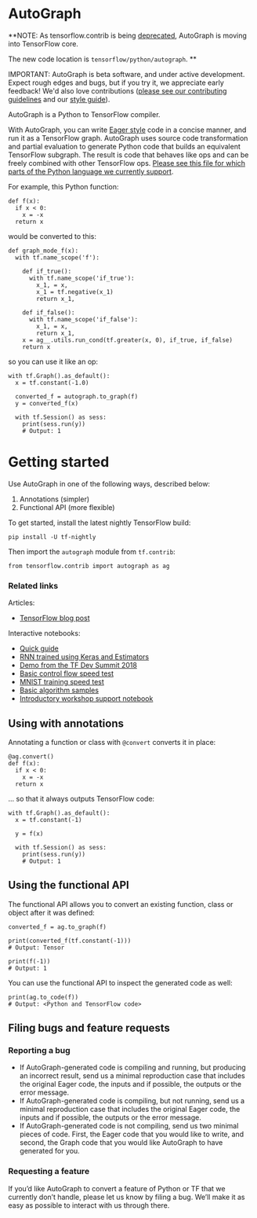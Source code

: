 # AutoGraph

**NOTE: As tensorflow.contrib is being
[deprecated](https://github.com/tensorflow/community/pull/18), AutoGraph is
moving into TensorFlow core.

The new code location is `tensorflow/python/autograph`.
**

IMPORTANT: AutoGraph is beta software, and under active development. Expect rough edges and bugs, but if you try it, we appreciate early feedback! We'd also love contributions ([please see our contributing guidelines](CONTRIBUTING.md) and our [style guide](STYLE_GUIDE.md)).

AutoGraph is a Python to TensorFlow compiler.

With AutoGraph, you can write [Eager style](https://www.tensorflow.org/guide/eager) code in a concise manner, and run it as a TensorFlow graph. AutoGraph uses source code transformation and partial evaluation to generate Python code that builds an equivalent TensorFlow subgraph. The result is code that behaves like ops and can be freely combined with other TensorFlow ops.  [Please see this file for which parts of the Python language we currently support](LIMITATIONS.md).

For example, this Python function:

```
def f(x):
  if x < 0:
    x = -x
  return x
```

would be converted to this:

```
def graph_mode_f(x):
  with tf.name_scope('f'):

    def if_true():
      with tf.name_scope('if_true'):
        x_1, = x,
        x_1 = tf.negative(x_1)
        return x_1,

    def if_false():
      with tf.name_scope('if_false'):
        x_1, = x,
        return x_1,
    x = ag__.utils.run_cond(tf.greater(x, 0), if_true, if_false)
    return x
```

so you can use it like an op:

```
with tf.Graph().as_default():
  x = tf.constant(-1.0)

  converted_f = autograph.to_graph(f)
  y = converted_f(x)

  with tf.Session() as sess:
    print(sess.run(y))
    # Output: 1
```

# Getting started

Use AutoGraph in one of the following ways, described below:

 1. Annotations (simpler)
 2. Functional API (more flexible)

To get started, install the latest nightly TensorFlow build:

```shell
pip install -U tf-nightly
```

Then import the `autograph` module from `tf.contrib`:

```
from tensorflow.contrib import autograph as ag
```

### Related links

Articles:

 * [TensorFlow blog post](https://medium.com/tensorflow/autograph-converts-python-into-tensorflow-graphs-b2a871f87ec7)

Interactive notebooks:

 * [Quick guide](https://colab.research.google.com/github/tensorflow/models/blob/master/samples/core/guide/autograph.ipynb)
 * [RNN trained using Keras and Estimators](https://colab.research.google.com/github/tensorflow/tensorflow/blob/master/tensorflow/contrib/autograph/examples/notebooks/rnn_keras_estimator.ipynb)
 * [Demo from the TF Dev Summit 2018](https://colab.research.google.com/github/tensorflow/tensorflow/blob/master/tensorflow/contrib/autograph/examples/notebooks/dev_summit_2018_demo.ipynb)
 * [Basic control flow speed test](https://colab.research.google.com/github/tensorflow/tensorflow/blob/master/tensorflow/contrib/autograph/examples/notebooks/ag_vs_eager_collatz_speed_test.ipynb)
 * [MNIST training speed test](https://colab.research.google.com/github/tensorflow/tensorflow/blob/master/tensorflow/contrib/autograph/examples/notebooks/ag_vs_eager_mnist_speed_test.ipynb)
 * [Basic algorithm samples](https://colab.research.google.com/github/tensorflow/tensorflow/blob/master/tensorflow/contrib/autograph/examples/notebooks/algorithms.ipynb)
 * [Introductory workshop support notebook](https://colab.research.google.com/github/tensorflow/tensorflow/blob/master/tensorflow/contrib/autograph/examples/notebooks/workshop.ipynb)

## Using with annotations

Annotating a function or class with `@convert` converts it in place:

```
@ag.convert()
def f(x):
  if x < 0:
    x = -x
  return x
```

... so that it always outputs TensorFlow code:

```
with tf.Graph().as_default():
  x = tf.constant(-1)

  y = f(x)

  with tf.Session() as sess:
    print(sess.run(y))
    # Output: 1
```

## Using the functional API

The functional API allows you to convert an existing function, class or object after it was defined:

```
converted_f = ag.to_graph(f)

print(converted_f(tf.constant(-1)))
# Output: Tensor

print(f(-1))
# Output: 1
```

You can use the functional API to inspect the generated code as well:

```
print(ag.to_code(f))
# Output: <Python and TensorFlow code>
```

## Filing bugs and feature requests

### Reporting a bug

 - If AutoGraph-generated code is compiling and running, but producing an incorrect result, send us a minimal reproduction case that includes the original Eager code, the inputs and if possible, the outputs or the error message.
 - If AutoGraph-generated code is compiling, but not running, send us a minimal reproduction case that includes the original Eager code, the inputs and if possible, the outputs or the error message.
 - If AutoGraph-generated code is not compiling, send us two minimal pieces of code. First, the Eager code that you would like to write, and second, the Graph code that you would like AutoGraph to have generated for you.

### Requesting a feature

If you’d like AutoGraph to convert a feature of Python or TF that we currently don’t handle, please let us know by filing a bug. We’ll make it as easy as possible to interact with us through there.
